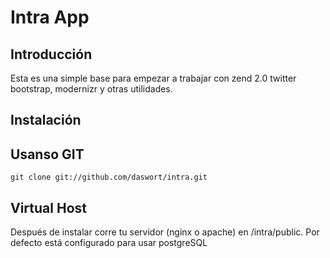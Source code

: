 Intra App
=======================

Introducción
------------
Esta es una simple base para empezar a trabajar con zend 2.0
twitter bootstrap, modernizr y otras utilidades.


Instalación
------------

Usanso GIT
--------------------

    git clone git://github.com/daswort/intra.git

Virtual Host
------------

Después de instalar corre tu servidor (nginx o apache) en /intra/public.
Por defecto está configurado para usar postgreSQL
